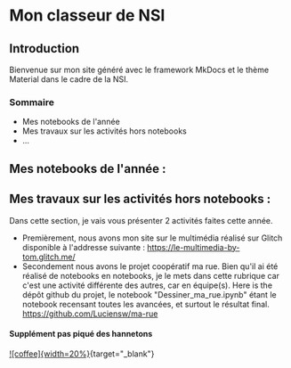 # Mon classeur de NSI
## Introduction

Bienvenue sur mon site généré avec le framework MkDocs et le thème Material dans le cadre de la NSI.

### Sommaire 
- Mes notebooks de l'année
- Mes travaux sur les activités hors notebooks
- ...

## Mes notebooks de l'année :




## Mes travaux sur les activités hors notebooks :

Dans cette section, je vais vous présenter 2 activités faites cette année.

- Premièrement, nous avons mon site sur le multimédia réalisé sur Glitch disponible à l'addresse suivante : 
<https://le-multimedia-by-tom.glitch.me/>
- Secondement nous avons le projet coopératif ma rue. Bien qu'il ai été réalisé de notebooks en notebooks, je le mets dans cette rubrique car c'est une activité différente des autres, car en équipe(s).
Here is the dépôt github du projet, le notebook "Dessiner_ma_rue.ipynb" étant le notebook recensant toutes les avancées, et surtout le résultat final.
<https://github.com/Luciensw/ma-rue>



#### Supplément pas piqué des hannetons

[![coffee]{width=20%}](https://undraw.co/illustrations "Vers le site de unDraw"){target="_blank"}